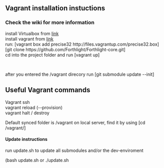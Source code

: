 <h2>Vagrant installation instuctions</h2>
<h3>Check the wiki for more information</h3>

<p>install Virtualbox from <a href="https://www.virtualbox.org/‎">link</a><br>
install vagrant from <a href="http://vagrantup.com">link</a><br>
run: [vagrant box add precise32 http://files.vagrantup.com/precise32.box]<br>
[git clone https://github.com/Forthlight/Forthlight-core.git]<br>
cd into the project folder and run [vagrant up]</p><br>
<p>after you entered the /vagrant direcory run [git submodule update --init]

<h2>Useful Vagrant commands</h2>
<p>
Vagrant ssh <br>
vagrant reload (--provision)<br>
vagrant halt / destroy<br>
</p>
Default synced folder is /vagrant on local server, find it by using [cd /vagrant/]<br>


<h4>Update instructions</h4>
<p>run update.sh to update all submodules and/or the dev-enviroment</p>

<p>(bash update.sh or ./update.sh</p>

